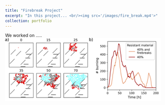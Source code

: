 ```yaml
---
title: "Firebreak Project"
excerpt: "In this project... <br/><img src='/images/fire_break.mp4'>" 
collection: portfolio
---
```

We worked on .....<br/><img src='/images/fire_breaks_overview.png'>
